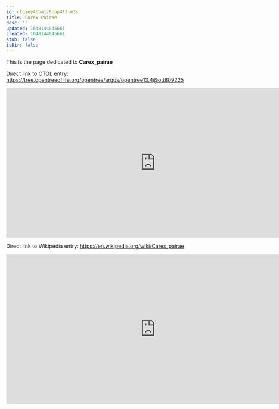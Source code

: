 ```yaml
---
id: ctgjey4bba1z0bop412le3s
title: Carex Pairae
desc: ''
updated: 1648144045661
created: 1648144045661
stub: false
isDir: false
---
```

This is the page dedicated to **Carex_pairae**


Direct link to OTOL entry: https://tree.opentreeoflife.org/opentree/argus/opentree13.4@ott809225



<html>
    <body>
    <iframe src="https://tree.opentreeoflife.org/opentree/argus/opentree13.4@ott809225"
    width="800" height="400" frameborder="0" allowfullscreen> </iframe>
    </body>
</html>
    


Direct link to Wikipedia entry: https://en.wikipedia.org/wiki/Carex_pairae



<html>
    <body>
    <iframe src="https://en.wikipedia.org/wiki/Carex_pairae"
    width="800" height="400" frameborder="0" allowfullscreen> </iframe>
    </body>
</html>
    
